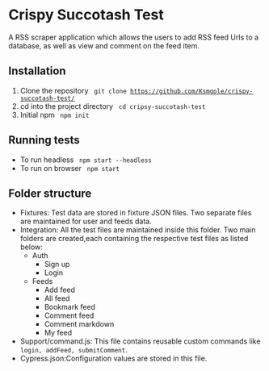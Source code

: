 # Crispy Succotash Test

A RSS scraper application which allows the users to add RSS feed Urls to a database, as well as  view and comment on the feed item.


## Installation

1. Clone the repository <code> git clone https://github.com/Ksmgole/crispy-succotash-test/ </code>
2. cd into the project directory <code> cd cripsy-succotash-test </code>
3. Initial npm <code> npm init </code>

## Running tests
- To run headless <code> npm start --headless </code>
- To run on browser <code> npm start </code>

## Folder structure
- Fixtures: Test data are stored in fixture JSON files. Two separate files are maintained for user and feeds data.
- Integration: All the test files are maintained inside this folder. Two main folders are created,each containing the respective test files as listed below:
   * Auth
     * Sign up
     * Login
   * Feeds
     * Add feed
     * All feed
     * Bookmark feed
     * Comment feed
     * Comment markdown
     * My feed
-  Support/command.js: This file contains reusable custom commands like <code> login, addFeed, submitComment</code>.
-  Cypress.json:Configuration values are stored in this file.
